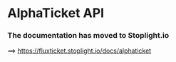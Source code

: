 # AlphaTicket API

### The documentation has moved to Stoplight.io

==> https://fluxticket.stoplight.io/docs/alphaticket